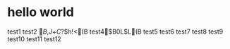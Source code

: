# hello world

test1
test2
$B%]!<%H$,$J$+$C$?$h!<(B
test4$B$0$L$L(B
test5
test6
test7
test8
test9
test10
test11
test12

